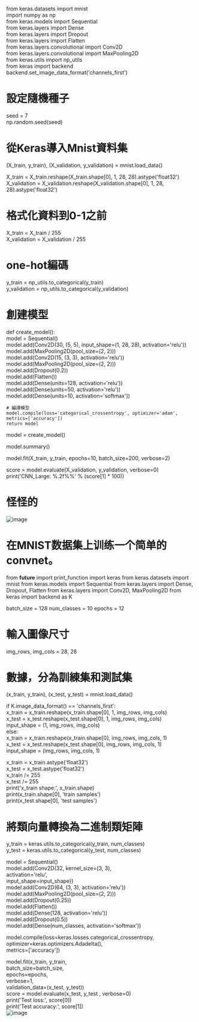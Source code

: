 
 
from keras.datasets import mnist  
import numpy as np  
from keras.models import Sequential  
from keras.layers import Dense  
from keras.layers import Dropout  
from keras.layers import Flatten  
from keras.layers.convolutional import  Conv2D  
from keras.layers.convolutional import MaxPooling2D  
from keras.utils import np_utils  
from keras import backend  
backend.set_image_data_format('channels_first')  


# 設定隨機種子  
seed = 7  
np.random.seed(seed)  

# 從Keras導入Mnist資料集  
(X_train, y_train), (X_validation, y_validation) = mnist.load_data()  
  
X_train = X_train.reshape(X_train.shape[0], 1, 28, 28).astype('float32')  
X_validation = X_validation.reshape(X_validation.shape[0], 1, 28, 28).astype('float32')  

# 格式化資料到0-1之前  
X_train = X_train / 255  
X_validation = X_validation / 255  

# one-hot編碼  
y_train = np_utils.to_categorical(y_train)  
y_validation = np_utils.to_categorical(y_validation)  
  
# 創建模型  
def create_model():  
    model = Sequential()  
    model.add(Conv2D(30, (5, 5), input_shape=(1, 28, 28), activation='relu'))  
    model.add(MaxPooling2D(pool_size=(2, 2)))  
    model.add(Conv2D(15, (3, 3), activation='relu'))  
    model.add(MaxPooling2D(pool_size=(2, 2)))  
    model.add(Dropout(0.2))  
    model.add(Flatten())  
    model.add(Dense(units=128, activation='relu'))  
    model.add(Dense(units=50, activation='relu'))  
    model.add(Dense(units=10, activation='softmax'))  

    # 編譯模型  
    model.compile(loss='categorical_crossentropy', optimizer='adam', metrics=['accuracy'])  
    return model  

model = create_model()  

model.summary()  

model.fit(X_train, y_train, epochs=10, batch_size=200, verbose=2)  

score = model.evaluate(X_validation, y_validation, verbose=0)  
print('CNN_Large: %.2f%%' % (score[1] * 100))  
#  怪怪的
![image](https://github.com/SuWeizhe1124/3-19/blob/master/Kers%20%E6%B8%AC%E8%A9%A6/%E9%8C%AF%E8%AA%A4.JPG) 

#  在MNIST数据集上训练一个简单的convnet。

from __future__ import print_function
import keras
from keras.datasets import mnist
from keras.models import Sequential
from keras.layers import Dense, Dropout, Flatten
from keras.layers import Conv2D, MaxPooling2D
from keras import backend as K

batch_size = 128
num_classes = 10
epochs = 12

# 輸入圖像尺寸
img_rows, img_cols = 28, 28

# 數據，分為訓練集和測試集
(x_train, y_train), (x_test, y_test) = mnist.load_data()  

if K.image_data_format() == 'channels_first':  
    x_train = x_train.reshape(x_train.shape[0], 1, img_rows, img_cols)  
    x_test = x_test.reshape(x_test.shape[0], 1, img_rows, img_cols)  
    input_shape = (1, img_rows, img_cols)  
else:  
    x_train = x_train.reshape(x_train.shape[0], img_rows, img_cols, 1)  
    x_test = x_test.reshape(x_test.shape[0], img_rows, img_cols, 1)  
    input_shape = (img_rows, img_cols, 1)  

x_train = x_train.astype('float32')  
x_test = x_test.astype('float32')  
x_train /= 255   
x_test /= 255  
print('x_train shape:', x_train.shape)   
print(x_train.shape[0], 'train samples')  
print(x_test.shape[0], 'test samples')  

# 將類向量轉換為二進制類矩陣
y_train = keras.utils.to_categorical(y_train, num_classes)  
y_test = keras.utils.to_categorical(y_test, num_classes)  

model = Sequential()  
model.add(Conv2D(32, kernel_size=(3, 3),  
                 activation='relu',  
                 input_shape=input_shape))  
model.add(Conv2D(64, (3, 3), activation='relu'))  
model.add(MaxPooling2D(pool_size=(2, 2)))  
model.add(Dropout(0.25))  
model.add(Flatten())  
model.add(Dense(128, activation='relu'))  
model.add(Dropout(0.5))  
model.add(Dense(num_classes, activation='softmax'))  

model.compile(loss=keras.losses.categorical_crossentropy,  
              optimizer=keras.optimizers.Adadelta(),  
              metrics=['accuracy'])  

model.fit(x_train, y_train,  
          batch_size=batch_size,  
          epochs=epochs,   
          verbose=1,  
          validation_data=(x_test, y_test))  
score = model.evaluate(x_test, y_test , verbose=0)  
print('Test loss:', score[0])  
print('Test accuracy:', score[1])  
![image](https://github.com/SuWeizhe1124/3-19/blob/master/Kers%20%E6%B8%AC%E8%A9%A6/C1.JPG)   

